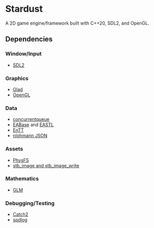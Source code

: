 # Stardust
A 2D game engine/framework built with C++20, SDL2, and OpenGL.

## Dependencies
### Window/Input
* [SDL2](https://www.libsdl.org/)

### Graphics
* [Glad](https://glad.dav1d.de/)
* [OpenGL](https://www.opengl.org/)

### Data
* [concurrentqueue](https://github.com/cameron314/concurrentqueue)
* [EABase](https://github.com/electronicarts/EABase) and [EASTL](https://github.com/electronicarts/EASTL)
* [EnTT](https://github.com/skypjack/entt)
* [nlohmann JSON](https://github.com/nlohmann/json)

### Assets
* [PhysFS](https://icculus.org/physfs/)
* [stb_image and stb_image_write](https://github.com/nothings/stb)

### Mathematics
* [GLM](https://github.com/g-truc/glm)

### Debugging/Testing
* [Catch2](https://github.com/catchorg/Catch2)
* [spdlog](https://github.com/gabime/spdlog)